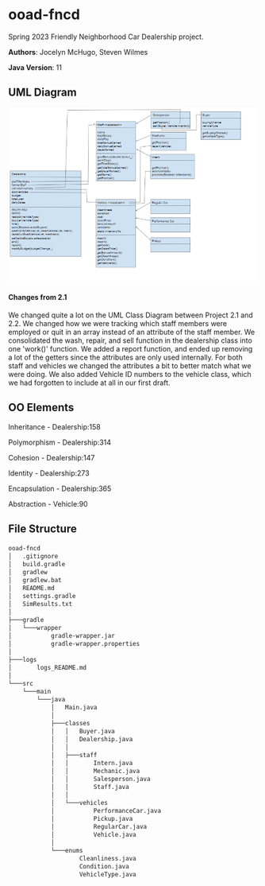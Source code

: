 # ooad-fncd

Spring 2023 Friendly Neighborhood Car Dealership project.

**Authors**: Jocelyn McHugo, Steven Wilmes

**Java Version**: 11

## UML Diagram

![](UMLDiagram.png)

#### Changes from 2.1

We changed quite a lot on the UML Class Diagram between Project 2.1 and 2.2. We changed how we were tracking which staff
members were employed or quit in an array instead of an attribute of the staff member. We consolidated the wash, repair,
and sell function in the dealership class into one 'work()' function. We added a report function, and ended up removing
a lot of the getters since the attributes are only used internally. For both staff and vehicles we changed the
attributes a bit to better match what we were doing. We also added Vehicle ID numbers to the vehicle class, which we had
forgotten to include at all in our first draft.

## OO Elements

Inheritance - Dealership:158

Polymorphism - Dealership:314

Cohesion - Dealership:147

Identity - Dealership:273

Encapsulation - Dealership:365

Abstraction - Vehicle:90

## File Structure

```
ooad-fncd
│   .gitignore
│   build.gradle
│   gradlew
│   gradlew.bat
│   README.md
│   settings.gradle
│   SimResults.txt
│
├───gradle
│   └───wrapper
│           gradle-wrapper.jar
│           gradle-wrapper.properties
│
├───logs
│       logs_README.md
│
└───src
    └───main
        └───java
            │   Main.java
            │
            ├───classes
            │   │   Buyer.java
            │   │   Dealership.java
            │   │
            │   ├───staff
            │   │       Intern.java
            │   │       Mechanic.java
            │   │       Salesperson.java
            │   │       Staff.java
            │   │
            │   └───vehicles
            │           PerformanceCar.java
            │           Pickup.java
            │           RegularCar.java
            │           Vehicle.java
            │
            └───enums
                    Cleanliness.java
                    Condition.java
                    VehicleType.java
```
